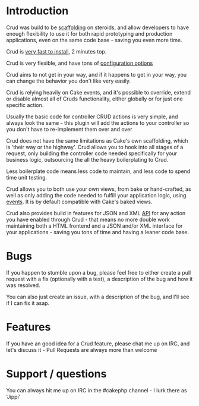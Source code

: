 # Introduction

Crud was build to be [scaffolding](http://book.cakephp.org/2.0/en/controllers/scaffolding.html) on steroids, and allow developers to have enough flexibility to use it for both rapid prototyping and production applications, even on the same code base - saving you even more time.

Crud is [very fast to install](02-installation.md), 2 minutes top.

Crud is very flexible, and have tons of [configuration options](03-configuration.md)

Crud aims to not get in your way, and if it happens to get in your way, you can change the behavior you don't like very easily.

Crud is relying heavily on Cake events, and it's possible to override, extend or disable almost all of Cruds functionality, either globally or for just one specific action.

Usually the basic code for controller CRUD actions is very simple, and always look the same - this plugin will add the actions to your controller so you don't have to re-implement them over and over

Crud does not have the same limitations as Cake's own scaffolding, which is 'their way or the highway'. Crud allows you to hook into all stages of a request, only building the controller code needed specifically for your business logic, outsourcing the all the heavy boilerplating to Crud.

Less boilerplate code means less code to maintain, and less code to spend time unit testing.

Crud allows you to both use your own views, from bake or hand-crafted, as well as only adding the code needed to fulfill your application logic, using [events](05-events.md). It is by default compatible with Cake's baked views.

Crud also provides build in features for JSON and XML [API](08-api.md) for any action you have enabled through Crud - that means no more double work maintaining both a HTML frontend and a JSON and/or XML interface for your applications - saving you tons of time and having a leaner code base.

# Bugs

If you happen to stumble upon a bug, please feel free to either create a pull request with a fix (optionally with a test), a description of the bug and how it was resolved.

You can also just create an issue, with a description of the bug, and I'll see if I can fix it asap.

# Features

If you have an good idea for a Crud feature, please chat me up on IRC, and let's discuss it - Pull Requests are always more than welcome

# Support / questions

You can always hit me up on IRC in the #cakephp channel - I lurk there as 'Jippi'
